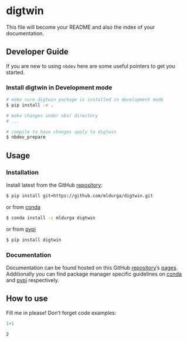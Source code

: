 # digtwin


<!-- WARNING: THIS FILE WAS AUTOGENERATED! DO NOT EDIT! -->

This file will become your README and also the index of your
documentation.

## Developer Guide

If you are new to using `nbdev` here are some useful pointers to get you
started.

### Install digtwin in Development mode

``` sh
# make sure digtwin package is installed in development mode
$ pip install -e .

# make changes under nbs/ directory
# ...

# compile to have changes apply to digtwin
$ nbdev_prepare
```

## Usage

### Installation

Install latest from the GitHub
[repository](https://github.com/mldurga/digtwin):

``` sh
$ pip install git+https://github.com/mldurga/digtwin.git
```

or from [conda](https://anaconda.org/mldurga/digtwin)

``` sh
$ conda install -c mldurga digtwin
```

or from [pypi](https://pypi.org/project/digtwin/)

``` sh
$ pip install digtwin
```

### Documentation

Documentation can be found hosted on this GitHub
[repository](https://github.com/mldurga/digtwin)’s
[pages](https://mldurga.github.io/digtwin/). Additionally you can find
package manager specific guidelines on
[conda](https://anaconda.org/mldurga/digtwin) and
[pypi](https://pypi.org/project/digtwin/) respectively.

## How to use

Fill me in please! Don’t forget code examples:

``` python
1+1
```

    2
